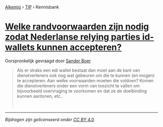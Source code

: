 [Alkemio](https://welcome.alkem.io/) › [TIP](https://alkem.io/tip/dashboard) › Kennisbank
# [Welke randvoorwaarden zijn nodig zodat Nederlanse relying parties  id-wallets kunnen accepteren?](https://alkem.io/tip/collaboration/welkerandvoorwaarde-6229)
Oorspronkelijk gevraagd door [Sander Boer](https://alkem.io/user/sander-boer-499)
>Als er straks een edi wallet bestaat dan moet aan de kant van dienstverleners ook nog wat gebeuren om die te kunnen (en mogen) te accepteren. Aan welke voorwaarden moeten die voldoen? Komen die dienstverleners onder een vorm van toezicht te vallen om bijvoorbeeld overvraging te voorkomen en dat ze de doelbinding kunnen aantonen, etc..
>
><br>
* * *
_Bijdragen zijn gelicenseerd onder [CC BY 4.0](https://creativecommons.org/licenses/by/4.0/deed.nl)._
